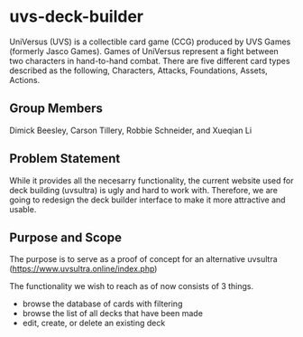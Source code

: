 # uvs-deck-builder
UniVersus (UVS) is a collectible card game (CCG) produced by 
UVS Games (formerly Jasco Games). Games of UniVersus represent a fight 
between two characters in hand-to-hand combat. There are five different 
card types described as the following, Characters, Attacks, Foundations, 
Assets, Actions. 

## Group Members
Dimick Beesley, Carson Tillery, Robbie Schneider, and Xueqian Li

## Problem Statement
While it provides all the necesarry functionality, the current website used
for deck building (uvsultra) is ugly and hard to work with. Therefore, we 
are going to redesign the deck builder interface to make it more attractive 
and usable.

## Purpose and Scope
The purpose is to serve as a proof of concept for an alternative uvsultra
(https://www.uvsultra.online/index.php)

The functionality we wish to reach as of now consists of 3 things. 
- browse the database of cards with filtering
- browse the list of all decks that have been made
- edit, create, or delete an existing deck
